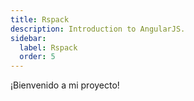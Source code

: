 ```yaml
---
title: Rspack
description: Introduction to AngularJS.
sidebar:
  label: Rspack
  order: 5
---
```


¡Bienvenido a mi proyecto!